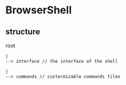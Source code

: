 BrowserShell
==============

structure
------------
root

    |
    --> interface // the interface of the shell
 
    |
    --> commands // custermizable commands files
    
    



